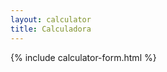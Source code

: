 ```yaml
---
layout: calculator
title: Calculadora
---
```


{% include calculator-form.html %}

<script src="{{ '/assets/js/calculator.js' | relative_url }}"></script>